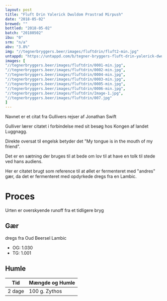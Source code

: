 ```yaml
---
layout: post
title: "Fluft Drin Yalerick Dwuldom Prastrad Mirpush"
date: "2018-05-02"
brewed: ""
bottled: "2018-05-02"
batch: "20180502"
ibu: "0"
srm: "n/a"
abv: "3.8%"
img: "//tegnerbryggers.beer/images/fluftdrin/fluft2-min.jpg"
untappd: "https://untappd.com/b/tegner-bryggers-fluft-drin-yalerick-dwuldom-prastrad-mirpush/2640873"
images: [
"//tegnerbryggers.beer/images/fluftdrin/0001-min.jpg",
"//tegnerbryggers.beer/images/fluftdrin/0002-min.jpg",
"//tegnerbryggers.beer/images/fluftdrin/0004-min.jpg",
"//tegnerbryggers.beer/images/fluftdrin/0003-min.jpg",
"//tegnerbryggers.beer/images/fluftdrin/0005-min.jpg",
"//tegnerbryggers.beer/images/fluftdrin/0006-min.jpg",
"//tegnerbryggers.beer/images/fluftdrin/Image-1.jpg",
"//tegnerbryggers.beer/images/fluftdrin/007.jpg"
]
---
```


Navnet er et citat fra Gullivers rejser af Jonathan Swift

Gulliver lærer citatet i forbindelse med sit besøg hos Kongen af landet Luggnagg.

Direkte oversat til engelsk betyder det "My tongue is in the mouth of my friend".

Det er en sætning der bruges til at bede om lov til at have en tolk til stede ved hans audiens.

Her er citatet brugt som reference til at øllet er fermenteret med "andres" gær, da det er fermenteret med opdyrkede dregs fra en Lambic.

# Proces

Urten er overskyende runoff fra et tidligere bryg

## Gær

dregs fra Oud Beersel Lambic

* OG: 1.030
* TG: 1.001

## Humle

| Tid    | Mængde og Humle |
| ------ | --------------- |
| 2 dage | 100 g. Zythos   |
